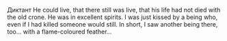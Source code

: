 Диктант
	He could live, that there still was live, that his life had not died with the old crone. He was in excellent spirits. 
	I was just kissed by a being who, even if I had killed someone would still. In short, I saw another being there, too... with a flame-coloured feather...
